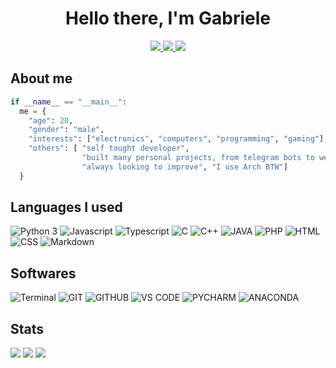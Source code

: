 <!-- <h1 align="center"> ⚠ Attention: under construction 🛠</h1> -->
<h1 align="center">Hello there, I'm <bold>Gabriele</bold></h1>
<div align="center">
  <a href="https://t.me/ai_laic_ti" target="_blank">
    <img src="https://img.shields.io/badge/-Telegram-blue?style=for-the-badge&logo=telegram&logoColor=white">
  </a>
  <a href="https://api.whatsapp.com/send?phone=393888547436" target="_blank">
    <img src="https://img.shields.io/badge/-Whatsapp-darklime?style=for-the-badge&logo=whatsapp&logoColor=white">
  </a>
  <a href="https://twitter.com/gmercolino2003" target="_blank">
    <img src="https://img.shields.io/badge/-twitter-1d9bf0?style=for-the-badge&logo=twitter&logoColor=white">
  </a>
</div>

## About me
```python
if __name__ == "__main__":
  me = {
    "age": 20,
    "gender": "male",
    "interests": ["electronics", "computers", "programming", "gaming"],
    "others": [ "self tought developer", 
                "built many personal projects, from telegram bots to web applications", 
                "always looking to improve", "I use Arch BTW"]
  }
```

## Languages I used
<!--
![<Lang>](https://img.shields.io/badge/-<lang-name>-<right-color>?style=for-the-badge&logo=<lang-name>&logoColor=<logo-color>)
-->
![Python 3](https://img.shields.io/badge/-Python%203-blue?style=for-the-badge&logo=python&logoColor=white)
![Javascript](https://img.shields.io/badge/-Javascript-yellow?style=for-the-badge&logo=javascript&logoColor=black)
![Typescript](https://img.shields.io/badge/-Typescript-blue?style=for-the-badge&logo=typescript&logoColor=white)
![C](https://img.shields.io/badge/C%20-%232370ED.svg?style=for-the-badge&logo=c&logoColor=white)
![C++](https://img.shields.io/badge/C++%20-%2300599C.svg?style=for-the-badge&logo=c%2B%2B&logoColor=white)
![JAVA](https://img.shields.io/badge/Java-gray?style=for-the-badge&logo=java&logoColor=white)
![PHP](https://img.shields.io/badge/-PHP-purple?style=for-the-badge&logo=php&logoColor=white)
![HTML](https://img.shields.io/badge/-HTML-red?style=for-the-badge&logo=html5&logoColor=white)
![CSS](https://img.shields.io/badge/-CSS-blue?style=for-the-badge&logo=css3&logoColor=white)
![Markdown](https://img.shields.io/badge/markdown-%23000000.svg?style=for-the-badge&logo=markdown&logoColor=white) 


## Softwares
<!--
![<Name>](https://img.shields.io/badge/-<tool-name>-<right-color>?style=for-the-badge&logo=<tool-name>&logoColor=<logo-color>)
-->
![Terminal](https://img.shields.io/badge/Terminal-%23054020?style=for-the-badge&logo=gnu-bash&logoColor=white)
![GIT](https://img.shields.io/badge/-GIT-red?style=for-the-badge&logo=git&logoColor=white)
![GITHUB](https://img.shields.io/badge/-GITHUB-black?style=for-the-badge&logo=github&logoColor=white)
![VS CODE](https://img.shields.io/badge/-VS%20CODE-blue?style=for-the-badge&logo=Visual%20Studio%20Code&logoColor=white)
![PYCHARM](https://img.shields.io/badge/-Pycharm-darkgreen?style=for-the-badge&logo=pycharm&logoColor=white)
![ANACONDA](https://img.shields.io/badge/-ANACONDA-green?style=for-the-badge&logo=anaconda&logoColor=white)

## Stats
  <picture >
    <source 
      srcset="https://github-readme-stats.vercel.app/api?username=gabrielemercolino&show_icons=true&theme=algolia"
      media="(prefers-color-scheme: dark)"
    />
    <source
      srcset="https://github-readme-stats.vercel.app/api?username=gabrielemercolino&show_icons=true"
      media="(prefers-color-scheme: light), (prefers-color-scheme: no-preference)"
    />
    <img src="https://github-readme-stats.vercel.app/api?username=gabrielemercolino&show_icons=true" />
  </picture>
  
  <picture>
    <source
      srcset="https://github-readme-stats.vercel.app/api/top-langs/?username=gabrielemercolino&langs_count=3&theme=algolia"
      media="(prefers-color-scheme: dark)"
    />
    <source
      srcset="https://github-readme-stats.vercel.app/api/top-langs/?username=gabrielemercolino&langs_count=3"
      media="(prefers-color-scheme: light), (prefers-color-scheme: no-preference)"
    />
    <img src="https://github-readme-stats.vercel.app/api/top-langs/?username=gabrielemercolino&langs_count=3" />
  </picture>
  
  <picture>
    <source
      srcset="https://github-readme-stats.vercel.app/api/wakatime?username=gabrielemercolino&theme=algolia&langs_count=6&layout=compact"
      media="(prefers-color-scheme: dark)"
    />
    <source
      srcset="https://github-readme-stats.vercel.app/api/wakatime?username=gabrielemercolino&langs_count=6&layout=compact"
      media="(prefers-color-scheme: light), (prefers-color-scheme: no-preference)"
    />
    <img src="https://github-readme-stats.vercel.app/api/wakatimeusername=gabrielemercolino&langs_count=6&layout=compact" />
  </picture>
